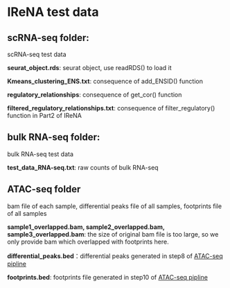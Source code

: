 # IReNA test data
## scRNA-seq folder:
scRNA-seq test data

**seurat_object.rds**: seurat object, use readRDS() to load it

**Kmeans_clustering_ENS.txt**: consequence of add_ENSID() function

**regulatory_relationships**: consequence of get_cor() function

**filtered_regulatory_relationships.txt**: consequence of filter_regulatory() function in Part2 of IReNA


## bulk RNA-seq folder:
bulk RNA-seq test data

**test_data_RNA-seq.txt**: raw counts of bulk RNA-seq

## ATAC-seq folder
bam file of each sample, differential peaks file of all samples, footprints file of all samples

**sample1_overlapped.bam, sample2_overlapped.bam, sample3_overlapped.bam**: the size of original bam file is too large, so we only provide bam which overlapped with footprints here.

**differential_peaks.bed**：differential peaks generated in step8 of [ATAC-seq pipline](https://github.com/jiang-junyao/ATAC-seq-pipline)

**footprints.bed**: footprints file generated in step10 of [ATAC-seq pipline](https://github.com/jiang-junyao/ATAC-seq-pipline)
